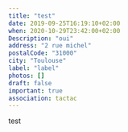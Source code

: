 ```yaml
---
title: "test"
date: 2019-09-25T16:19:10+02:00
when: 2020-10-29T23:42:00+02:00
Description: "oui"
address: "2 rue michel"
postalCode: "31000"
city: "Toulouse"
label: "label"
photos: []
draft: false
important: true
association: tactac
---
```


test
